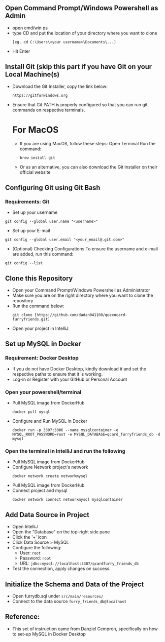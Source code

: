 ## Open Command Prompt/Windows Powershell as Admin
- open cmd/win ps
- type CD and put the location of your directory where you want to clone
    ```
  [eg. cd C:\Users\<your username>\Documents\...]
    ```
- Hit Enter

## Install Git (skip this part if you have Git on your Local Machine(s)
- Download the Git Installer, copy the link below:
  ```
  https://gitforwindows.org
  ```
- Ensure that Git PATH is properly configured so that you can run git commands on respective terminals.

  # For MacOS
  - If you are using MacOS, follow these steps:
    Open Terminal
    Run the command:
    ```
    brew install git
    ```
  - Or as an alternative, you can also download the Git Installer on their official website

## Configuring Git using Git Bash
### Requirements: Git 
- Set up your username
```
git config --global user.name "<username>"
```
- Set up your E-mail
```
git config --global user.email "<your_email@.git.com>"
```
- (Optional) Checking Configurations
To ensure the username and e-mail are added, run this command:
```
git config --list
```

## Clone this Repository
- Open your Command Prompt/Windows Powershell as Administrator
- Make sure you are on the right directory where you want to clone the repository
- Run the command below:
    ```
    git clone [https://github.com/dadan041100/queencard-furryfriends.git]
    ```
- Open your project in IntelliJ
  
## Set up MySQL in Docker
### Requirement: Docker Desktop  
- If you do not have Docker Desktop, kindly download it and set the respective paths to ensure that it is working.
- Log-in or Register with your GitHub or Personal Account
  
### Open your powershell/terminal
- Pull MySQL image from DockerHub  
    ```
    docker pull mysql
    ```
- Configure and Run MySQL in Docker  
    ```
    docker run -p 3307:3306 --name mysqlcontainer -e MYSQL_ROOT_PASSWORD=root -e MYSQL_DATABASE=qcard_furryfriends_db -d mysql
    ```
### Open the terminal in IntelliJ and run the following
- Pull MySQL image from DockerHub  
- Configure Network project's network  
    ```
    docker network create networkmysql
    ```
- Pull MySQL image from DockerHub  
- Connect project and mysql   
    ```
    docker network connect networkmysql mysqlcontainer
    ```

## Add Data Source in Project
- Open IntelliJ
- Open the "Database" on the top-right side pane
- Click the '+' icon
- Click Data Source > MySQL
- Configure the following:
  - User: `root`
  - Password: `root`
  - URL: `jdbc:mysql://localhost:3307/qcardfurry_friends_db`
- Test the connection, apply changes on success

## Initialize the Schema and Data of the Project
- Open furrydb.sql under `src/main/resources/`
- Connect to the data source `furry_friends_db@localhost`

## Reference:
- This set of instruction came from Danziel Cempron, specifically on how to set-up MySQL in Docker Desktop

  
